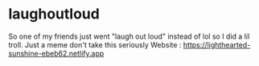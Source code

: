# laughoutloud
So one of my friends just went "laugh out loud" instead of lol so I did a lil troll. 
Just a meme don't take this seriously
Website : https://lighthearted-sunshine-ebeb62.netlify.app
